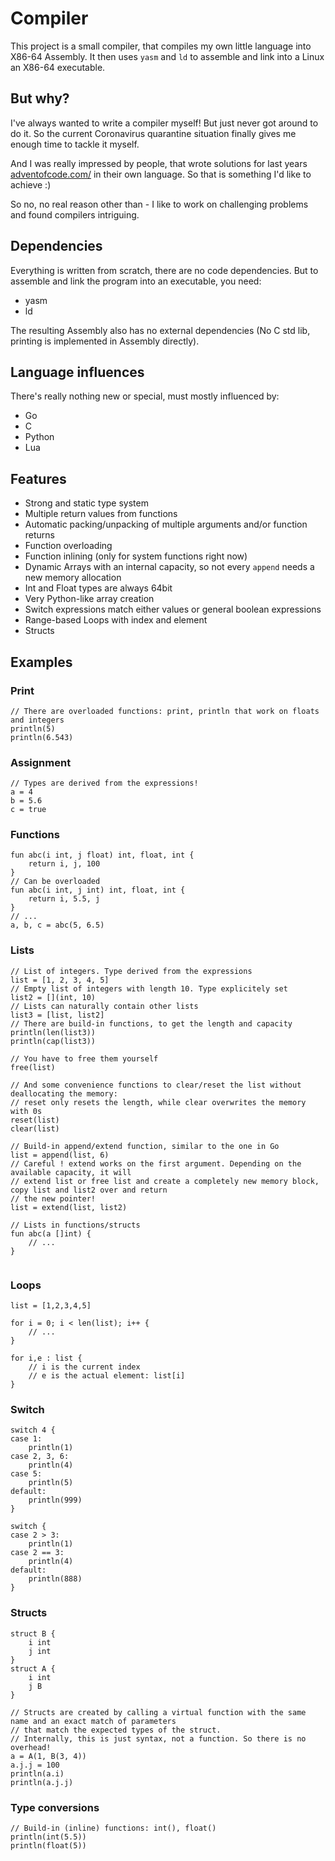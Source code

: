 
# Compiler

This project is a small compiler, that compiles my own little language into X86-64 Assembly.
It then uses `yasm` and `ld` to assemble and link into a Linux an X86-64 executable.

## But why?

I've always wanted to write a compiler myself! But just never got around to do it. So the current Coronavirus quarantine 
situation finally gives me enough time to tackle it myself.

And I was really impressed by people, that wrote solutions for last years [adventofcode.com/](https://adventofcode.com/) 
in their own language. So that is something I'd like to achieve :)

So no, no real reason other than - I like to work on challenging problems and found compilers intriguing.

## Dependencies

Everything is written from scratch, there are no code dependencies.
But to assemble and link the program into an executable, you need:
- yasm
- ld

The resulting Assembly also has no external dependencies (No C std lib, printing is implemented in Assembly directly).

## Language influences

There's really nothing new or special, must mostly influenced by: 
- Go
- C
- Python
- Lua

## Features

- Strong and static type system
- Multiple return values from functions
- Automatic packing/unpacking of multiple arguments and/or function returns
- Function overloading
- Function inlining (only for system functions right now)
- Dynamic Arrays with an internal capacity, so not every `append` needs a new memory allocation
- Int and Float types are always 64bit
- Very Python-like array creation
- Switch expressions match either values or general boolean expressions
- Range-based Loops with index and element
- Structs

## Examples

### Print
```
// There are overloaded functions: print, println that work on floats and integers
println(5)
println(6.543)
```

### Assignment
```
// Types are derived from the expressions!
a = 4
b = 5.6
c = true
```

### Functions
```
fun abc(i int, j float) int, float, int {
    return i, j, 100
}
// Can be overloaded
fun abc(i int, j int) int, float, int {
    return i, 5.5, j
}
// ...
a, b, c = abc(5, 6.5)
```

### Lists
```
// List of integers. Type derived from the expressions
list = [1, 2, 3, 4, 5]
// Empty list of integers with length 10. Type explicitely set
list2 = [](int, 10)
// Lists can naturally contain other lists
list3 = [list, list2]
// There are build-in functions, to get the length and capacity
println(len(list3))
println(cap(list3))

// You have to free them yourself
free(list)

// And some convenience functions to clear/reset the list without deallocating the memory:
// reset only resets the length, while clear overwrites the memory with 0s
reset(list)
clear(list)

// Build-in append/extend function, similar to the one in Go
list = append(list, 6)
// Careful ! extend works on the first argument. Depending on the available capacity, it will
// extend list or free list and create a completely new memory block, copy list and list2 over and return
// the new pointer!
list = extend(list, list2)

// Lists in functions/structs
fun abc(a []int) {
    // ...
}


```

### Loops
```
list = [1,2,3,4,5]

for i = 0; i < len(list); i++ {
    // ...
}

for i,e : list {
    // i is the current index
    // e is the actual element: list[i]
}    
```

### Switch
```
switch 4 {
case 1:
    println(1)
case 2, 3, 6:
    println(4)
case 5:
    println(5)
default:
    println(999)
}

switch {
case 2 > 3:
    println(1)
case 2 == 3:
    println(4)
default:
    println(888)
}
```

### Structs
```
struct B {
    i int
    j int
}
struct A {
    i int
    j B
}

// Structs are created by calling a virtual function with the same name and an exact match of parameters 
// that match the expected types of the struct.
// Internally, this is just syntax, not a function. So there is no overhead!
a = A(1, B(3, 4))
a.j.j = 100
println(a.i)
println(a.j.j)
```

### Type conversions
```
// Build-in (inline) functions: int(), float()
println(int(5.5))
println(float(5))
```
